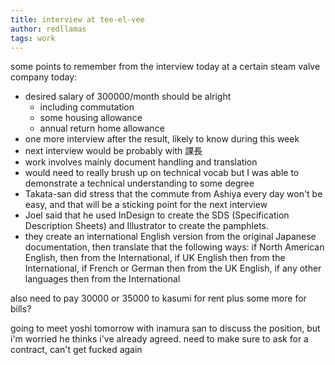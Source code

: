```yaml
---
title: interview at tee-el-vee
author: redllamas
tags: work
---
```


some points to remember from the interview today at a certain steam valve company today:

  - desired salary of 300000/month should be alright
    - including commutation
    - some housing allowance
    - annual return home allowance
  - one more interview after the result, likely to know during this week
  - next interview would be probably with 課長
  - work involves mainly document handling and translation
  - would need to really brush up on technical vocab but I was able to demonstrate a technical understanding to some degree
  - Takata-san did stress that the commute from Ashiya every day won't be easy, and that will be a sticking point for the next interview
  - Joel said that he used InDesign to create the SDS (Specification Description Sheets) and Illustrator to create the pamphlets.
  - they create an international English version from the original Japanese documentation, then translate that the following ways: if North American English, then from the International, if UK English then from the International, if French or German then from the UK English, if any other languages then from the International

also need to pay 30000 or 35000 to kasumi for rent plus some more for bills?

going to meet yoshi tomorrow with inamura san to discuss the position, but i'm worried he thinks i've already agreed. need to make sure to ask for a contract, can't get fucked again


